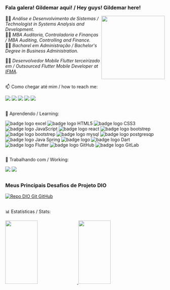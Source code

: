### Fala galera! Gildemar aqui! / Hey guys! Gildemar here! 

<img align="right" src="https://1000marcas.net/wp-content/uploads/2021/04/Star-Trek-Logo.png" height="200em">
👨‍🎓 <i>Análise e Desenvolvimento de Sistemas / Technologist in Systems Analysis and Development.</i><br/>
👨‍🎓 <i>MBA Auditoria, Controladoria e Finanças / MBA Auditing, Controlling and Finance.</i><br/>
👨‍🎓 <i>Bacharel em Administração / Bachelor's Degree in Business Administration.</i><br/>

👨‍💻 <i>Desenvolvedor Mobile Flutter terceirizado em / Outsourced Flutter Mobile Developer at [IFMA](https://www.linkedin.com/company/instituto-federal-de-educa-o-ci-ncia-e-tecnologia-do-maranh-o/mycompany/).</i>
    

  ##

📫 Como chegar até mim / how to reach me:
<div style="display: inline_block"> 
    <a href="https://web.dio.me/users/gildemardiniz/" target="_blank"><img src="https://img.shields.io/badge/-Meu%20Perfil%20na%20DIO-30A3DC?style=for-the-badge" target="_blank"></a>
    <a href="https://instagram.com/gildemardiniz" target="_blank"><img src="https://img.shields.io/badge/-Instagram-%23E4405F?style=for-the-badge&logo=instagram&logoColor=white" target="_blank"></a>
    <a href = "mailto:gildemardiniz@gmail.com"><img src="https://img.shields.io/badge/gmail-D14836.svg?&style=for-the-badge&logo=gmail&logoColor=white"></a>
    <a href="https://www.linkedin.com/in/gildemardiniz" target="_blank"><img src="https://img.shields.io/badge/-LinkedIn-%230077B5?style=for-the-badge&logo=linkedin&logoColor=white" target="_blank"></a>
    <a href="https://dinizdev.vercel.app/" target="_blank"><img src="https://img.shields.io/badge/website-000000?style=for-the-badge&logo=About.me&logoColor=white"></a>
</div>
  
  ##
  
🌱 Aprendendo / Learning:
<div>
 <p>
   <img src="https://img.shields.io/badge/Microsoft_Excel-fff?style=for-the-badge&logo=microsoft-excel&logoColor=black" alt="badge logo excel"></img>
                    <img src="https://img.shields.io/badge/HTML5-fff?style=for-the-badge&logo=html5&logoColor=black" alt="badge logo HTML5"></img>
                    <img src="https://img.shields.io/badge/CSS3-fff?style=for-the-badge&logo=css3&logoColor=black" alt="badge logo CSS3"></img>
                    <img src="https://img.shields.io/badge/JavaScript-fff?style=for-the-badge&logo=javascript&logoColor=black" alt="badge logo JavaScript"></img>
                    <img src="https://img.shields.io/badge/React-fff?style=for-the-badge&logo=react&logoColor=black" alt="badge logo react"></img>
                    <img src="https://img.shields.io/badge/Bootstrap-fff?style=for-the-badge&logo=bootstrap&logoColor=black" alt="badge logo bootstrep"></img>
                    <img src="https://img.shields.io/badge/Material--UI-fff?style=for-the-badge&logo=material-ui&logoColor=black" alt="badge logo bootstrep"></img>
                    <img src="https://img.shields.io/badge/MySQL-fff?style=for-the-badge&logo=mysql&logoColor=black" alt="badge logo mysql"></img>
                    <img src="https://img.shields.io/badge/PostgreSQL-fff?style=for-the-badge&logo=postgresql&logoColor=black" alt="badge logo postgresqp"></img>
                    <img src="https://img.shields.io/badge/Java-fff?style=for-the-badge&logo=openjdk&logoColor=black" alt="badge logo Java Spring"></img>
                    <img src="https://img.shields.io/badge/Spring-fff?style=for-the-badge&logo=spring&logoColor=black" alt="badge logo"></img>
                    <img src="https://img.shields.io/badge/Dart-fff?style=for-the-badge&logo=dart&logoColor=black" alt="badge logo Dart"></img>
                    <img src="https://img.shields.io/badge/Flutter-fff?style=for-the-badge&logo=flutter&logoColor=black" alt="badge logo Flutter"></img>
                    <img src="https://img.shields.io/badge/GitHub-fff?style=for-the-badge&logo=github&logoColor=black" alt="badge logo GitHub"></img>
                    <img src="https://img.shields.io/badge/GitLab-fff?style=for-the-badge&logo=gitlab&logoColor=black" alt="badge logo GitLab"></img>
</div>
  
  ##
  
  🔭 Trabalhando com / Working:
<div>
 <p>
   <img src="https://img.shields.io/badge/dart-%230175C2.svg?&style=for-the-badge&logo=dart&logoColor=white"> 
   <img src="https://img.shields.io/badge/Flutter%20-%2302569B.svg?&style=for-the-badge&logo=Flutter&logoColor=white"> 
 </p>
</div>

  ##
<div>

  ### Meus Principais Desafios de Projeto DIO
[![Repo DIO Git GitHub](https://github-readme-stats.vercel.app/api/pin/?username=gildemardiniz&repo=dio-lab-open-source&bg_color=000&border_color=FFF&show_icons=true&icon_color=70ff00&title_color=FFF&text_color=9db4aa)](https://github.com/gildemardiniz/dio-lab-open-source)


</div>  

  ##
  
📊 Estatísticas / Stats:
<div>
 <p>
  <a href="https://github.com/gildemardiniz/github-readme-stats"> 
   <img src="https://github-readme-stats.vercel.app/api?username=gildemardiniz&show_icons=true&theme=dark" height="200em" width="45%"/>
  </a>
  <a href="https://github.com/gildemardiniz/github-readme-stats"> 
   <img height="200em" width="45%" src="https://github-readme-stats.vercel.app/api/top-langs/?username=gildemardiniz&layout=compact&theme=dark"/>
  </a>
 </p>
 </div>
    
  ##
